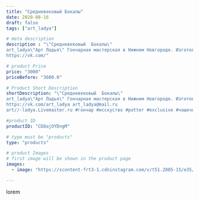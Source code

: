 ```yaml
---
title: "Средневековый Бокалы"
date: 2020-08-16
draft: false
tags: ["art_ladya"]

# meta description
description : "\"Средневековый  Бокалы\" 
art_ladya\"Арт Ладья\" Гончарная мастерская в Нижнем Новгороде. Изготовление керамики и мастер//-классы по обучению. 
https://vk.com/"

# product Price
price: "3000"
priceBefore: "3600.0"

# Product Short Description
shortDescription: "\"Средневековый  Бокалы\" 
art_ladya\"Арт Ладья\" Гончарная мастерская в Нижнем Новгороде. Изготовление керамики и мастер//-классы по обучению. 
https://vk.com/art_ladya art_ladya@mail.ru 
art//-ladya.Livemaster.ru #гончар #исскуство #potter #exclusive #чашечки #керамикаручнаяработа #керамиканазаказ #handmade #керамика #гончарнаяпосуда #эксклюзивнаякерамика #painter #бокалы #decor #ceramicar #nntoday #claygoods #restaurant #earthenware #ceramic #design #cup #европейскаяпосуда #ceramicart #реконструкциясредневековья #средневековаяпосуда #бокал #авторскаякерамика #europeancup"

#product ID
productID: "CD8ajOYDngM"

# type must be "products"
type: "products"

# product Images
# first image will be shown in the product page
images:
  - image: "https://scontent-frt3-1.cdninstagram.com/v/t51.2885-15/e35/117440033_997671567351463_5536216910769652260_n.jpg?se=7&_nc_ht=scontent-frt3-1.cdninstagram.com&_nc_cat=107&_nc_ohc=66JTYW2z9zsAX8_hr_B&edm=APU89FABAAAA&ccb=7-4&oh=404f30a2576b605e849da600cdeb49d7&oe=612BAAD8&_nc_sid=86f79a&ig_cache_key=MjM3Njg5MTQ3MzE3MTc0MDY4NA%3D%3D.2-ccb7-4"

---
```

lorem
